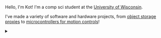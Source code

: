 <!-- ![moco counter](https://moco.yukata.dev/get/@kot.github) -->
<!-- ![](sad-dead-inside.gif) -->

Hello, I'm Kot! I'm a comp sci student at the [University of Wisconsin](https://wisc.edu).

I've made a variety of software and hardware projects, from [object storage proxies](https://github.com/kotx/render) to [microcontrollers for motion controls](https://github.com/kotx/laplace)!

<details>
  <summary></summary>
  <img src="https://i.ytimg.com/vi/twcoPnO6NPE/maxresdefault.jpg">
</details>
